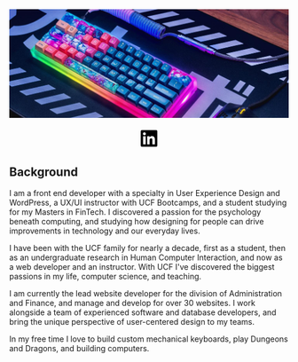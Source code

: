## ![mike setzers header](https://github.com/mikesetzer/mikesetzer/raw/main/assets/75534264_2517800635119825_4264933826649653248_n.png)

<p align='center'>
<a href="https://www.linkedin.com/in/mikesetzer/"><img alt="Mike Setzer's LinkedIn Profile" height="30" src="https://raw.githubusercontent.com/iturgeon/iturgeon/main/assets/linkedin.svg"></a>
</p>

## Background

I am a front end developer with a specialty in User Experience Design and WordPress, a UX/UI instructor with UCF Bootcamps, and a student studying for my Masters in FinTech. I discovered a passion for the psychology beneath computing, and studying how designing for people can drive improvements in technology and our everyday lives.

I have been with the UCF family for nearly a decade, first as a student, then as an undergraduate research in Human Computer Interaction, and now as a web developer and an instructor. With UCF I've discovered the biggest passions in my life, computer science, and teaching.

I am currently the lead website developer for the division of Administration and Finance, and manage and develop for over 30 websites. I work alongside a team of experienced software and database developers, and bring the unique perspective of user-centered design to my teams.

In my free time I love to build custom mechanical keyboards, play Dungeons and Dragons, and building computers.
